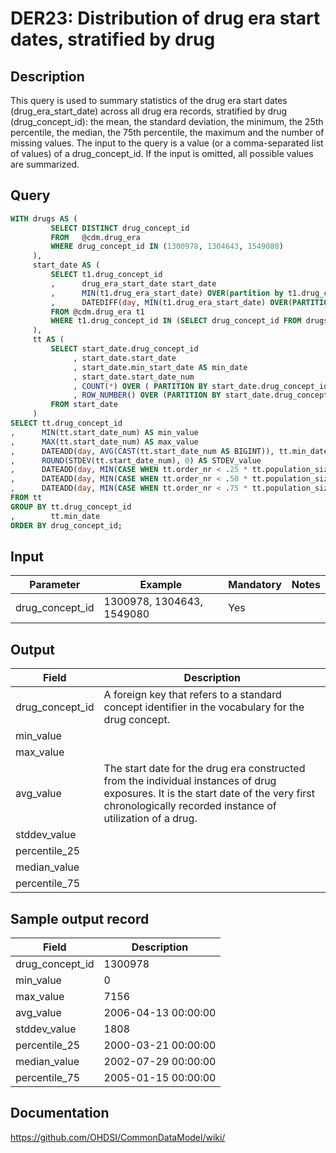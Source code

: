 <!---
Group:drug era
Name:DER23 Distribution of drug era start dates, stratified by drug
Author:Patrick Ryan
CDM Version: 5.0
-->

# DER23: Distribution of drug era start dates, stratified by drug

## Description
This query is used to summary statistics of the drug era start dates (drug_era_start_date) across all drug era records, stratified by drug (drug_concept_id): the mean, the standard deviation, the minimum, the 25th percentile, the median, the 75th percentile, the maximum and the number of missing values. The input to the query is a value (or a comma-separated list of values) of a drug_concept_id. If the input is omitted, all possible values are summarized.

## Query
```sql
WITH drugs AS (
         SELECT DISTINCT drug_concept_id
         FROM   @cdm.drug_era
         WHERE drug_concept_id IN (1300978, 1304643, 1549080)
     ),
     start_date AS (
         SELECT t1.drug_concept_id
         ,      drug_era_start_date start_date
         ,      MIN(t1.drug_era_start_date) OVER(partition by t1.drug_concept_id) min_start_date
         ,      DATEDIFF(day, MIN(t1.drug_era_start_date) OVER(PARTITION BY t1.drug_concept_id), t1.drug_era_start_date) AS start_date_num
         FROM @cdm.drug_era t1
         WHERE t1.drug_concept_id IN (SELECT drug_concept_id FROM drugs)
     ),
     tt AS (
         SELECT start_date.drug_concept_id
              , start_date.start_date
              , start_date.min_start_date AS min_date
              , start_date.start_date_num
              , COUNT(*) OVER ( PARTITION BY start_date.drug_concept_id) AS population_size
              , ROW_NUMBER() OVER (PARTITION BY start_date.drug_concept_id ORDER BY start_date.drug_concept_id, start_date.start_date_num) order_nr
         FROM start_date
     )
SELECT tt.drug_concept_id
,      MIN(tt.start_date_num) AS min_value
,      MAX(tt.start_date_num) AS max_value
,      DATEADD(day, AVG(CAST(tt.start_date_num AS BIGINT)), tt.min_date) AS avg_value
,      ROUND(STDEV(tt.start_date_num), 0) AS STDEV_value
,      DATEADD(day, MIN(CASE WHEN tt.order_nr < .25 * tt.population_size THEN 99999999 ELSE tt.start_date_num END), tt.min_date) AS percentile_25
,      DATEADD(day, MIN(CASE WHEN tt.order_nr < .50 * tt.population_size THEN 99999999 ELSE tt.start_date_num END), tt.min_date) AS median_value
,      DATEADD(day, MIN(CASE WHEN tt.order_nr < .75 * tt.population_size THEN 99999999 ELSE tt.start_date_num END), tt.min_date) AS percentile_75
FROM tt
GROUP BY tt.drug_concept_id
,        tt.min_date
ORDER BY drug_concept_id;
```

## Input

| Parameter |  Example |  Mandatory |  Notes |
| --- | --- | --- | --- |
| drug_concept_id | 1300978, 1304643, 1549080 | Yes |   |

## Output

| Field |  Description |
| --- | --- |
| drug_concept_id | A foreign key that refers to a standard concept identifier in the vocabulary for the drug concept. |
| min_value |   |
| max_value |   |
| avg_value | The start date for the drug era constructed from the individual instances of drug exposures. It is the start date of the very first chronologically recorded instance of utilization of a drug. |
| stddev_value |   |
| percentile_25 |      |
| median_value |      |
| percentile_75 |      |

## Sample output record

| Field |  Description |
| --- | --- |
| drug_concept_id | 1300978 |
| min_value | 0 |
| max_value | 7156 |
| avg_value | 2006-04-13 00:00:00 |
| stddev_value | 1808 |
| percentile_25 | 2000-03-21 00:00:00 |
| median_value | 2002-07-29 00:00:00 |
| percentile_75 | 2005-01-15 00:00:00 |



## Documentation
https://github.com/OHDSI/CommonDataModel/wiki/
